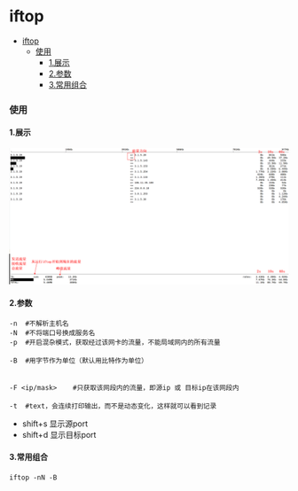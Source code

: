 # iftop

<!-- @import "[TOC]" {cmd="toc" depthFrom=1 depthTo=6 orderedList=false} -->
<!-- code_chunk_output -->

- [iftop](#iftop)
    - [使用](#使用)
      - [1.展示](#1展示)
      - [2.参数](#2参数)
      - [3.常用组合](#3常用组合)

<!-- /code_chunk_output -->

### 使用

#### 1.展示
![](./imgs/iftop_01.png)

#### 2.参数
```shell
-n  #不解析主机名
-N  #不将端口号换成服务名
-p  #开启混杂模式，获取经过该网卡的流量，不能局域网内的所有流量

-B  #用字节作为单位（默认用比特作为单位）


-F <ip/mask>    #只获取该网段内的流量，即源ip 或 目标ip在该网段内

-t  #text，会连续打印输出，而不是动态变化，这样就可以看到记录

```
* shift+s 显示源port
* shift+d 显示目标port

#### 3.常用组合
```shell
iftop -nN -B
```

